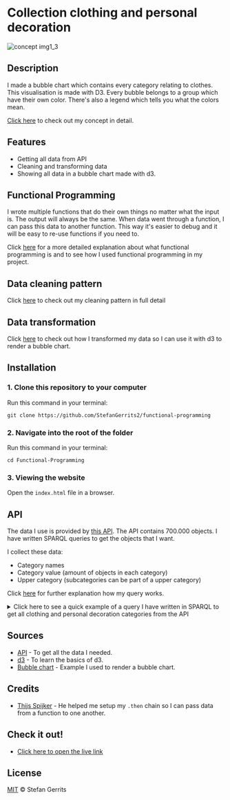 # Collection clothing and personal decoration

![concept img1_3](https://user-images.githubusercontent.com/45566396/68800197-f0cc5380-0659-11ea-8df1-b6eb8917240c.png)

## Description

I made a bubble chart which contains every category relating to clothes. This visualisation is made with D3. Every bubble belongs to a group which have their own color. There's also a legend which tells you what the colors mean.

[Click here](https://github.com/StefanGerrits2/functional-programming/wiki/1.2-Gekozen-concept) to check out my concept in detail.

## Features

* Getting all data from API
* Cleaning and transforming data
* Showing all data in a bubble chart made with d3.

## Functional Programming
I wrote multiple functions that do their own things no matter what the input is. The output will always be the same. When data went through a function, I can pass this data to another function. This way it's easier to debug and it will be easy to re-use functions if you need to.

Click [here](https://github.com/StefanGerrits2/functional-programming/wiki/2.1-Functional-programming) for a more detailed explanation about what functional programming is and to see how I used functional programming in my project.

## Data cleaning pattern
Click [here](https://github.com/StefanGerrits2/functional-programming/wiki/2.3-Data-cleaning-pattern) to check out my cleaning pattern in full detail

## Data transformation

Click [here](https://github.com/StefanGerrits2/functional-programming/wiki/2.2-Transformeren-en-opschonen-van-data) to check out how I transformed my data so I can use it with d3 to render a bubble chart.

## Installation

### 1. Clone this repository to your computer
Run this command in your terminal:

`git clone https://github.com/StefanGerrits2/functional-programming`
### 2. Navigate into the root of the folder
Run this command in your terminal:

`cd Functional-Programming`

### 3. Viewing the website
Open the `index.html` file in a browser.

## API

The data I use is provided by [this API](https://data.netwerkdigitaalerfgoed.nl/). The API contains 700.000 objects. I have written SPARQL queries to get the objects that I want. 

I collect these data:
* Category names
* Category value (amount of objects in each category)
* Upper category (subcategories can be part of a upper category)

Click [here](https://github.com/StefanGerrits2/functional-programming/wiki/2.4-SparQL-Query) for further explanation how my query works.

<details>
<summary>Click here to see a quick example of a query I have written in SPARQL to get all clothing and personal decoration categories from the API</summary>
<br>

    PREFIX rdf: <http://www.w3.org/1999/02/22-rdf-syntax-ns#>
    PREFIX dc: <http://purl.org/dc/elements/1.1/>
    PREFIX dct: <http://purl.org/dc/terms/>
    PREFIX skos: <http://www.w3.org/2004/02/skos/core#>
    PREFIX edm: <http://www.europeana.eu/schemas/edm/>
    PREFIX foaf: <http://xmlns.com/foaf/0.1/>

    SELECT ?categoryName (COUNT(?category) AS ?categoryAmount) ?upperCategory

    WHERE {
    <https://hdl.handle.net/20.500.11840/termmaster2704> skos:narrower* ?category .
    ?category skos:prefLabel ?categoryName .
    ?obj edm:isRelatedTo ?category .
    ?category skos:broader ?categoryGroup .
    ?categoryGroup skos:prefLabel ?upperCategory .
    } 
    LIMIT 100

</details>

## Sources

* [API](https://data.netwerkdigitaalerfgoed.nl/) - To get all the data I needed.
* [d3](https://d3js.org/) - To learn the basics of d3.
* [Bubble chart](https://observablehq.com/@d3/bubble-chart) - Example I used to render a bubble chart.

## Credits

* [Thijs Spijker](https://github.com/iSirThijs) - He helped me setup my `.then` chain so I can pass data from a function to one another.

## Check it out!

* [Click here to open the live link](https://stefangerrits2.github.io/functional-programming/)

## License

[MIT](https://github.com/StefanGerrits2/Frontend-Applications/blob/master/LICENSE.txt) © Stefan Gerrits